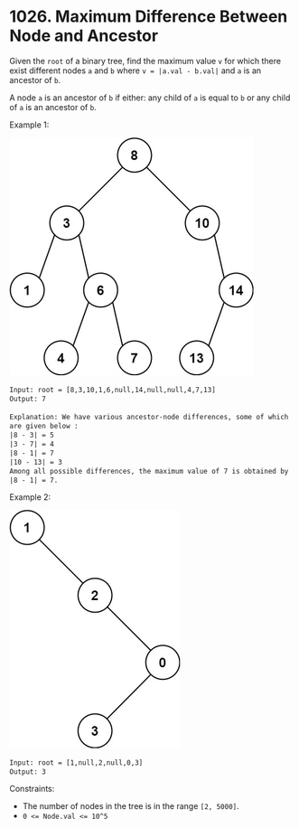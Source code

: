 # 1026. Maximum Difference Between Node and Ancestor

Given the `root` of a binary tree, find the maximum value `v` for which there exist different nodes `a` and `b` where `v = |a.val - b.val|` and `a` is an ancestor of `b`.

A node `a` is an ancestor of `b` if either: any child of `a` is equal to `b` or any child of `a` is an ancestor of `b`.

Example 1:

![](example_1.png)

    Input: root = [8,3,10,1,6,null,14,null,null,4,7,13]
    Output: 7

    Explanation: We have various ancestor-node differences, some of which are given below :
    |8 - 3| = 5
    |3 - 7| = 4
    |8 - 1| = 7
    |10 - 13| = 3
    Among all possible differences, the maximum value of 7 is obtained by |8 - 1| = 7.

Example 2:

![](example_2.png)

    Input: root = [1,null,2,null,0,3]
    Output: 3

Constraints:
- The number of nodes in the tree is in the range `[2, 5000]`.
- `0 <= Node.val <= 10^5`